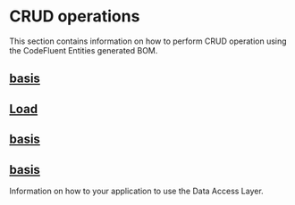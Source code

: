 # CRUD operations

This section contains information on how to perform CRUD operation using the CodeFluent Entities generated BOM.

## [basis](development-guide/basis.md)

## [Load](development-guide/basis.md)

## [basis](development-guide/basis.md)

## [basis](development-guide/basis.md)

Information on how to your application to use the Data Access Layer.